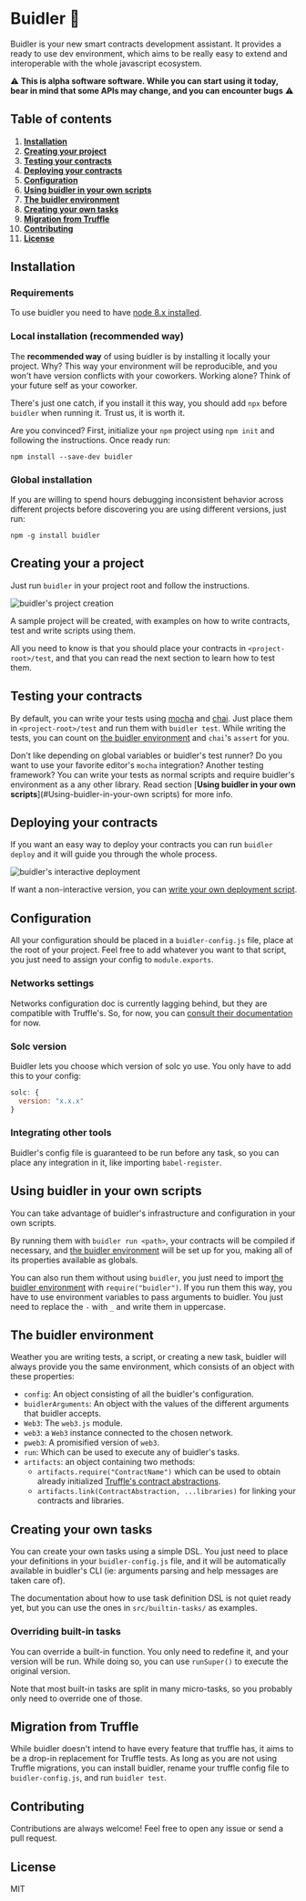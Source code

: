 # Buidler 👷‍

Buidler is your new smart contracts development assistant. It provides a ready to use dev environment, which aims to be really easy to extend and interoperable with the whole javascript ecosystem.

⚠️ **This is alpha software software. While you can start using it today, bear in mind that some APIs may change, and you can encounter bugs** ⚠️

## Table of contents

1. [**Installation**](#Installation)
1. [**Creating your project**](#Creating-your-project)
1. [**Testing your contracts**](#Testing-your-contracts)
1. [**Deploying your contracts**](#Deploying-your-contracts)
1. [**Configuration**](#Configuration)
1. [**Using buidler in your own scripts**](#Using-buidler-in-your-own-scripts)
2. [**The buidler environment**](#The-buidler-environment)
1. [**Creating your own tasks**](#Creating-you-own-tasks)
1. [**Migration from Truffle**](#Migration-from-Truffle)
1. [**Contributing**](#Contributing)
1. [**License**](#License)

## Installation

### Requirements

To use buidler you need to have [node 8.x installed](https://nodejs.org/en/download/).

### Local installation (recommended way)

The **recommended way** of using buidler is by installing it locally your project. Why? This way your environment will be reproducible, and you won't have version conflicts with your coworkers. Working alone? Think of your future self as your coworker.

There's just one catch, if you install it this way, you should add `npx` before `buidler` when running it. Trust us, it is worth it.

Are you convinced? First, initialize your `npm` project using `npm init` and following
the instructions. Once ready run:

`npm install --save-dev buidler`

### Global installation

If you are willing to spend hours debugging inconsistent behavior across different projects before discovering you are using different versions, just run:

`npm -g install buidler`

## Creating your a project

Just run `buidler` in your project root and follow the instructions.

![buidler's project creation](http://g.recordit.co/KTRA2u1fWl.gif)

A sample project will be created, with examples on how to write contracts, test and write scripts using them.

All you need to know is that you should place your contracts in `<project-root>/test`, and that you can read the next section to learn how to test them.

## Testing your contracts

By default, you can write your tests using [mocha](https://mochajs.org/) and [chai](http://www.chaijs.com). Just place them in `<project-root>/test` and run them with `buidler test`. While writing the tests, you can count on [the buidler environment](#The-buidler-environment) and `chai`'s `assert` for you.

Don't like depending on global variables or buidler's test runner? Do you want to use your favorite editor's `mocha` integration? Another testing framework? You can write your tests as normal scripts and require buidler's environment as a any other library. Read section [**Using buidler in your own scripts**](#Using-buidler-in-your-own scripts) for more info.

## Deploying your contracts

If you want an easy way to deploy your contracts you can run `buidler deploy` and it will guide you through the whole process.

![buidler's interactive deployment](http://g.recordit.co/WJAS6oMGYy.gif)

If want a non-interactive version, you can [write your own deployment script](#Using-buidler-in-your-own-scripts).

## Configuration

All your configuration should be placed in a `buidler-config.js` file, place at the root of your project. Feel free to add whatever you want to that script, you just need to assign your config to `module.exports`.

### Networks settings

Networks configuration doc is currently lagging behind, but they are compatible with Truffle's. So, for now, you can [consult their documentation](http://truffleframework.com/docs/advanced/configuration#networks) for now.

### Solc version

Buidler lets you choose which version of solc yo use. You only have to add this to your config:

```js
solc: {
  version: "x.x.x"
}
```

### Integrating other tools

Buidler's config file is guaranteed to be run before any task, so you can place any integration in it, like importing `babel-register`.

## Using buidler in your own scripts

You can take advantage of buidler's infrastructure and configuration in your own
scripts.

By running them with `buidler run <path>`, your contracts will be compiled if necessary, and [the buidler environment](#The-buidler-environment) will be set up for you, making all of its properties available as globals.

You can also run them without using `buidler`, you just need to import [the buidler environment](#The-buidler-environment) with `require("buidler")`. If you run them this way, you have to use environment variables to pass arguments to buidler. You just need to replace the `-` with `_` and write them in uppercase.

## The buidler environment

Weather you are writing tests, a script, or creating a new task, buidler will always provide you the same environment, which consists of an object with these properties:

* `config`: An object consisting of all the buidler's configuration.
* `buidlerArguments`: An object with the values of the different arguments that buidler accepts.
* `Web3`: The `web3.js` module.
* `web3`: a `Web3` instance connected to the chosen network.
* `pweb3`: A promisified version of `web3`.
* `run`: Which can be used to execute any of buidler's tasks.
* `artifacts`: an object containing two methods:
  * `artifacts.require("ContractName")` which can be used to obtain already initialized [Truffle's contract abstractions](https://github.com/trufflesuite/truffle-contract).
  * `artifacts.link(ContractAbstraction, ...libraries)` for linking your contracts and libraries.

## Creating your own tasks

You can create your own tasks using a simple DSL. You just need to place your definitions in your `buidler-config.js` file, and it will be automatically available in buidler's CLI (ie: arguments parsing and help messages are taken care of).

The documentation about how to use task definition DSL is not quiet ready yet, but you can use the ones in `src/builtin-tasks/` as examples.

### Overriding built-in tasks

You can override a built-in function. You only need to redefine it, and your
version will be run. While doing so, you can use `runSuper()` to execute the
original version.

Note that most built-in tasks are split in many micro-tasks, so you probably only need to override one of those.

## Migration from Truffle

While buidler doesn't intend to have every feature that truffle has, it aims to be a drop-in replacement for Truffle tests. As long as you are not using Truffle migrations, you can install buidler, rename your truffle config file to `buidler-config.js`, and run `buidler test`.

## Contributing

Contributions are always welcome! Feel free to open any issue or send a pull request.

## License

MIT
